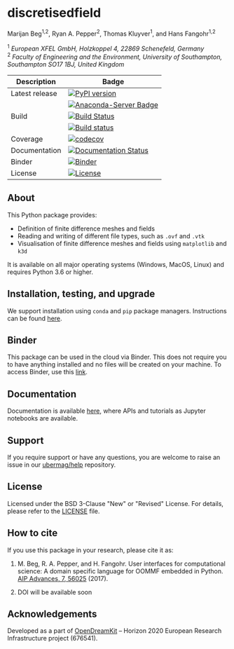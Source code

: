 # discretisedfield
Marijan Beg<sup>1,2</sup>, Ryan A. Pepper<sup>2</sup>, Thomas Kluyver<sup>1</sup>, and Hans Fangohr<sup>1,2</sup>

<sup>1</sup> *European XFEL GmbH, Holzkoppel 4, 22869 Schenefeld, Germany*  
<sup>2</sup> *Faculty of Engineering and the Environment, University of Southampton, Southampton SO17 1BJ, United Kingdom*  

| Description | Badge |
| --- | --- |
| Latest release | [![PyPI version](https://badge.fury.io/py/discretisedfield.svg)](https://badge.fury.io/py/discretisedfield) |
|                | [![Anaconda-Server Badge](https://anaconda.org/conda-forge/discretisedfield/badges/version.svg)](https://anaconda.org/conda-forge/discretisedfield) |
| Build | [![Build Status](https://travis-ci.org/ubermag/discretisedfield.svg?branch=master)](https://travis-ci.org/ubermag/discretisedfield) |
|       |  [![Build status](https://ci.appveyor.com/api/projects/status/0shhdl5sj6fx07oe?svg=true)](https://ci.appveyor.com/project/marijanbeg/discretisedfield) |
| Coverage | [![codecov](https://codecov.io/gh/ubermag/discretisedfield/branch/master/graph/badge.svg)](https://codecov.io/gh/ubermag/discretisedfield) |
| Documentation | [![Documentation Status](https://readthedocs.org/projects/discretisedfield/badge/?version=latest)](http://discretisedfield.readthedocs.io/en/latest/?badge=latest) |
| Binder | [![Binder](https://mybinder.org/badge_logo.svg)](https://mybinder.org/v2/gh/ubermag/discretisedfield/master?filepath=docs%2Fipynb%2Findex.ipynb) |
| License | [![License](https://img.shields.io/badge/License-BSD%203--Clause-blue.svg)](https://opensource.org/licenses/BSD-3-Clause) |

## About

This Python package provides:

- Definition of finite difference meshes and fields
- Reading and writing of different file types, such as `.ovf` and `.vtk`
- Visualisation of finite difference meshes and fields using `matplotlib` and `k3d`

It is available on all major operating systems (Windows, MacOS, Linux) and requires Python 3.6 or higher.

## Installation, testing, and upgrade

We support installation using `conda` and `pip` package managers. Instructions can be found [here](https://discretisedfield.readthedocs.io/en/latest/ipynb/00-tutorial-installation-testing-upgrade.html).

## Binder

This package can be used in the cloud via Binder. This does not require you to have anything installed and no files will be created on your machine. To access Binder, use this [link](https://mybinder.org/v2/gh/ubermag/discretisedfield/master?filepath=docs%2Fipynb%2Findex.ipynb).

## Documentation

Documentation is available [here](https://discretisedfield.readthedocs.io/en/latest/), where APIs and tutorials as Jupyter notebooks are available.

## Support

If you require support or have any questions, you are welcome to raise an issue in our [ubermag/help](https://github.com/ubermag/help) repository.

## License

Licensed under the BSD 3-Clause "New" or "Revised" License. For details, please refer to the [LICENSE](LICENSE) file.

## How to cite

If you use this package in your research, please cite it as:

1. M. Beg, R. A. Pepper, and H. Fangohr. User interfaces for computational science: A domain specific language for OOMMF embedded in Python. [AIP Advances, 7, 56025](http://aip.scitation.org/doi/10.1063/1.4977225) (2017).

2. DOI will be available soon

## Acknowledgements

Developed as a part of [OpenDreamKit](http://opendreamkit.org/) – Horizon 2020 European Research Infrastructure project (676541).
